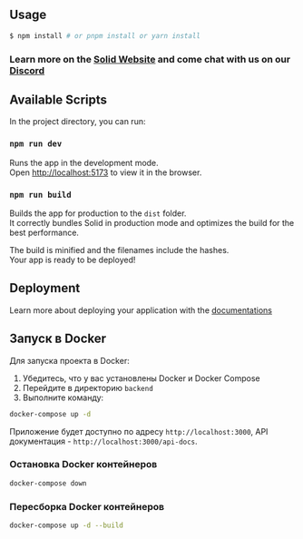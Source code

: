 ## Usage

```bash
$ npm install # or pnpm install or yarn install
```

### Learn more on the [Solid Website](https://solidjs.com) and come chat with us on our [Discord](https://discord.com/invite/solidjs)

## Available Scripts

In the project directory, you can run:

### `npm run dev`

Runs the app in the development mode.<br>
Open [http://localhost:5173](http://localhost:5173) to view it in the browser.

### `npm run build`

Builds the app for production to the `dist` folder.<br>
It correctly bundles Solid in production mode and optimizes the build for the best performance.

The build is minified and the filenames include the hashes.<br>
Your app is ready to be deployed!

## Deployment

Learn more about deploying your application with the [documentations](https://vite.dev/guide/static-deploy.html)

## Запуск в Docker

Для запуска проекта в Docker:

1. Убедитесь, что у вас установлены Docker и Docker Compose
2. Перейдите в директорию `backend`
3. Выполните команду:

```bash
docker-compose up -d
```

Приложение будет доступно по адресу `http://localhost:3000`, API документация - `http://localhost:3000/api-docs`.

### Остановка Docker контейнеров

```bash
docker-compose down
```

### Пересборка Docker контейнеров

```bash
docker-compose up -d --build
```
